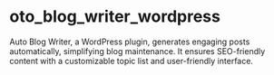 # oto_blog_writer_wordpress
Auto Blog Writer, a WordPress plugin, generates engaging posts automatically, simplifying blog maintenance. It ensures SEO-friendly content with a customizable topic list and user-friendly interface.
